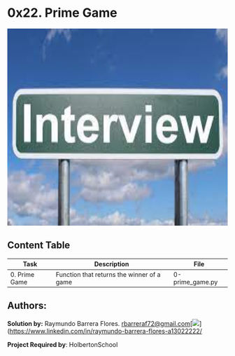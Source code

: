 # 0x22. Prime Game #

<img src="https://github.com/RayBar72/holbertonschool-interview/blob/master/image.jfif" width="1000" height="450">

## Content Table ##

| Task | Description | File |
| ----------- | ----------- | ----------- |
| 0. Prime Game | Function that returns the winner of a game | 0-prime_game.py |

## Authors: ##

**Solution by:** Raymundo Barrera Flores. [rbarreraf72@gmail.com](rbarreraf72@gmail.com)[<img src="https://img.shields.io/badge/linkedin-%230077B5.svg?&style=for-the-badge&logo=linkedin&logoColor=white"/>](https://www.linkedin.com/in/raymundo-barrera-flores-a13022222/


**Project Required by**: HolbertonSchool
